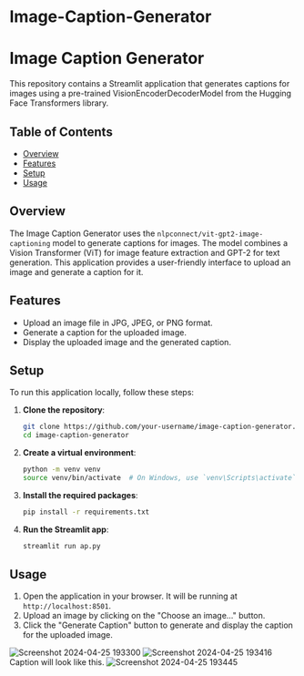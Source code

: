 # Image-Caption-Generator
# Image Caption Generator

This repository contains a Streamlit application that generates captions for images using a pre-trained VisionEncoderDecoderModel from the Hugging Face Transformers library.

## Table of Contents
- [Overview](#overview)
- [Features](#features)
- [Setup](#setup)
- [Usage](#usage)

## Overview
The Image Caption Generator uses the `nlpconnect/vit-gpt2-image-captioning` model to generate captions for images. The model combines a Vision Transformer (ViT) for image feature extraction and GPT-2 for text generation. This application provides a user-friendly interface to upload an image and generate a caption for it.

## Features
- Upload an image file in JPG, JPEG, or PNG format.
- Generate a caption for the uploaded image.
- Display the uploaded image and the generated caption.

## Setup
To run this application locally, follow these steps:

1. **Clone the repository**:
    ```bash
    git clone https://github.com/your-username/image-caption-generator.git
    cd image-caption-generator
    ```

2. **Create a virtual environment**:
    ```bash
    python -m venv venv
    source venv/bin/activate  # On Windows, use `venv\Scripts\activate`
    ```

3. **Install the required packages**:
    ```bash
    pip install -r requirements.txt
    ```

4. **Run the Streamlit app**:
    ```bash
    streamlit run ap.py
    ```

## Usage
1. Open the application in your browser. It will be running at `http://localhost:8501`.
2. Upload an image by clicking on the "Choose an image..." button.
3. Click the "Generate Caption" button to generate and display the caption for the uploaded image.


![Screenshot 2024-04-25 193300](https://github.com/Osama066/Image-Caption-Generator/assets/109853647/ed420f22-d80a-4661-91ec-a1cff36a29be)
![Screenshot 2024-04-25 193416](https://github.com/Osama066/Image-Caption-Generator/assets/109853647/cdfc1bbd-6f4a-436f-9575-a73c63bf491c)
Caption will look like this.
![Screenshot 2024-04-25 193445](https://github.com/Osama066/Image-Caption-Generator/assets/109853647/43076822-1893-4f9c-9ba5-faebb4e50a78)
